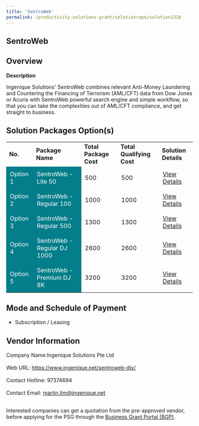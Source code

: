 ```yaml
---
title: 'SentroWeb'
permalink: /productivity-solutions-grant/solutionrepo/solution1310
---
```


## SentroWeb

## Overview

**Description**

Ingenique Solutions' SentroWeb combines relevant Anti-Money Laundering and Countering the Financing of Terrorism (AML/CFT) data from Dow Jones or Acuris with SentroWeb powerful search engine and simple workflow, so that you can take the complexities out of AML/CFT compliance, and get straight to business.

## Solution Packages Option(s)

<table>
<tr>
<td><b>No.</b></td>
<td><b>Package Name</b></td>
<td><b>Total Package Cost</b></td>
<td><b>Total Qualifying Cost</b></td>
<td><b>Solution Details</b></td>
</tr>
<tr>
<td style='padding: 10px; background-color: #037E8A; color: #FFFFFF;'>Option 1</td>
<td style='padding: 10px; background-color: #037E8A; color: #FFFFFF;'>SentroWeb - Lite 50</td>
<td style='padding: 10px;'>500</td>
<td style='padding: 10px;'>500</td>
<td style='padding: 10px;'><a href='https://www.gobusiness.gov.sg/images/psg/Desensitised_Ingenique_20200591_Annex_3_Part_1.pdf' target='_blank'>View Details</a></td>
</tr>
<tr>
<td style='padding: 10px; background-color: #037E8A; color: #FFFFFF;'>Option 2</td>
<td style='padding: 10px; background-color: #037E8A; color: #FFFFFF;'>SentroWeb - Regular 100</td>
<td style='padding: 10px;'>1000</td>
<td style='padding: 10px;'>1000</td>
<td style='padding: 10px;'><a href='https://www.gobusiness.gov.sg/images/psg/Desensitised_Ingenique_20200591_Annex_3_Part_2.pdf' target='_blank'>View Details</a></td>
</tr>
<tr>
<td style='padding: 10px; background-color: #037E8A; color: #FFFFFF;'>Option 3</td>
<td style='padding: 10px; background-color: #037E8A; color: #FFFFFF;'>SentroWeb - Regular 500</td>
<td style='padding: 10px;'>1300</td>
<td style='padding: 10px;'>1300</td>
<td style='padding: 10px;'><a href='https://www.gobusiness.gov.sg/images/psg/Desensitised_Ingenique_20200591_Annex_3_Part_3.pdf' target='_blank'>View Details</a></td>
</tr>
<tr>
<td style='padding: 10px; background-color: #037E8A; color: #FFFFFF;'>Option 4</td>
<td style='padding: 10px; background-color: #037E8A; color: #FFFFFF;'>SentroWeb - Regular DJ 1000</td>
<td style='padding: 10px;'>2600</td>
<td style='padding: 10px;'>2600</td>
<td style='padding: 10px;'><a href='https://www.gobusiness.gov.sg/images/psg/Desensitised_Ingenique_20200591_Annex_3_Part_4.pdf' target='_blank'>View Details</a></td>
</tr>
<tr>
<td style='padding: 10px; background-color: #037E8A; color: #FFFFFF;'>Option 5</td>
<td style='padding: 10px; background-color: #037E8A; color: #FFFFFF;'>SentroWeb - Premium DJ 8K</td>
<td style='padding: 10px;'>3200</td>
<td style='padding: 10px;'>3200</td>
<td style='padding: 10px;'><a href='https://www.gobusiness.gov.sg/images/psg/Desensitised_Ingenique_20200591_Annex_3_Part_5.pdf' target='_blank'>View Details</a></td>
</tr>
</table>

## Mode and Schedule of Payment

 - Subscription / Leasing

## Vendor Information

 Company Name:Ingenique Solutions Pte Ltd <br><br>Web URL: https://www.ingenique.net/sentroweb-djx/ <br><br>Contact Hotline: 97374694 <br><br>Contact Email: martin.lim@ingenique.net <br><br>

Interested companies can get a quotation from the pre-approved vendor, before applying for the PSG through the <a href='https://www.businessgrants.gov.sg/' target='_blank' rel='noopener'>Business Grant Portal (BGP)</a>.

<script src="/jquery/resize-tables.js"></script>
